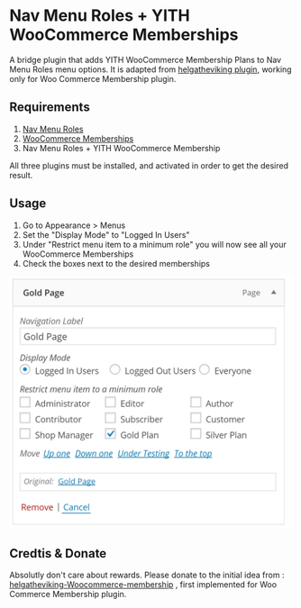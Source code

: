 # Nav Menu Roles + YITH WooCommerce Memberships  

A bridge plugin that adds YITH WooCommerce Membership Plans to Nav Menu Roles menu options. 
It is adapted from [helgatheviking plugin](https://github.com/helgatheviking/nav-menu-roles-woocommerce-memberships), working only for Woo Commerce Membership plugin.

## Requirements
1. [Nav Menu Roles](https://wordpress.org/plugins/nav-menu-roles/)
2. [WooCommerce Memberships](https://yithemes.com/themes/plugins/yith-woocommerce-membership/)
3. Nav Menu Roles + YITH WooCommerce Membership

All three plugins must be installed, and activated in order to get the desired result. 

## Usage

1. Go to Appearance > Menus
1. Set the "Display Mode" to "Logged In Users"
1. Under "Restrict menu item to a minimum role" you will now see all your WooCommerce Memberships
1. Check the boxes next to the desired memberships

![Show the Membership Plans](assets/screenshot-1.png)

## Credtis & Donate 

Absolutly don't care about rewards. 
Please donate to the initial idea from : [helgatheviking-Woocommerce-membership](https://github.com/helgatheviking/nav-menu-roles-woocommerce-memberships) , first implemented for Woo Commerce Membership plugin.

